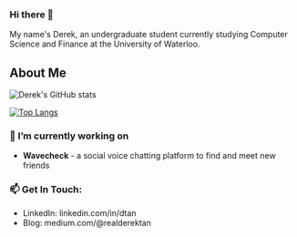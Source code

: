 ### Hi there 👋

My name's Derek, an undergraduate student currently studying Computer Science and Finance at the University of Waterloo.

## About Me

![Derek's GitHub stats](https://github-readme-stats.vercel.app/api?username=realDerekTan&theme=dark&count_private=true)

[![Top Langs](https://github-readme-stats.vercel.app/api/top-langs/?username=realDerekTan&layout=compact&theme=dark&count_private=true)](https://github.com/realDerekTan/github-readme-stats) 

### 🔭 I’m currently working on
- **Wavecheck** - a social voice chatting platform to find and meet new friends

### 📫 Get In Touch: 
<!-- Email and Personal Website -->
- LinkedIn: linkedin.com/in/dtan
- Blog: medium.com/@realderektan
